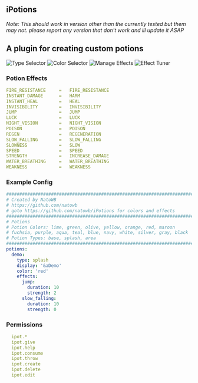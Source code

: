 ## **iPotions**

_Note: This should work in version other than the currently tested but them may not. please report any version that don't work and ill update it ASAP_

## A plugin for creating custom potions

![Type Selector](https://i.imgur.com/H1VGI6r.gif)
![Color Selector](https://i.imgur.com/vm6gJEu.gif)
![Manage Effects](https://i.imgur.com/jcfhcx9.gif)
![Effect Tuner](https://i.imgur.com/CdZqQm6.gif)


### Potion Effects
```yml
FIRE_RESISTANCE     =   FIRE_RESISTANCE
INSTANT_DAMAGE      =   HARM
INSTANT_HEAL        =   HEAL
INVISIBILITY        =   INVISIBILITY
JUMP                =   JUMP
LUCK                =   LUCK
NIGHT_VISION        =   NIGHT_VISION
POISON              =   POISON
REGEN               =   REGENERATION
SLOW_FALLING        =   SLOW_FALLING
SLOWNESS            =   SLOW
SPEED               =   SPEED
STRENGTH            =   INCREASE_DAMAGE
WATER_BREATHING     =   WATER_BREATHING
WEAKNESS            =   WEAKNESS
```

### Example Config
```YAML
##########################################################################
# Created by NatoWB
# https://github.com/natowb
# goto https://github.com/natowb/iPotions for colors and effects
##########################################################################
# Potions
# Potion Colors: lime, green, olive, yellow, orange, red, maroon
# fuchsia, purple, aqua, teal, blue, navy, white, silver, gray, black
# Potion Types: base, splash, area
##########################################################################
potions:
  demo:
    type: splash
    display: '&aDemo'
    color: 'red' 
    effects: 
      jump: 
        duration: 10 
        strength: 2 
      slow_falling: 
        duration: 10 
        strength: 0 
```
### Permissions
```yml
  ipot.*	    
  ipot.give	    
  ipot.help	    
  ipot.consume 
  ipot.throw 	  
  ipot.create	  
  ipot.delete
  ipot.edit
  
```
